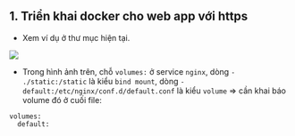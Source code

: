 ## 1. Triển khai docker cho web app với https
- Xem ví dụ ở thư mục hiện tại. 

<img src="https://i.imgur.com/COG4MqS.png">

- Trong hình ảnh trên, chỗ `volumes:` ở service `nginx`, dòng `- ./static:/static` là kiểu `bind mount`, dòng `- default:/etc/nginx/conf.d/default.conf` là kiểu `volume` => cần khai báo volume đó ở cuối file:
```
volumes:
  default:
```
